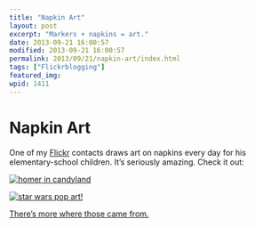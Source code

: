 ```yaml
---
title: "Napkin Art"
layout: post
excerpt: "Markers + napkins = art."
date: 2013-09-21 16:00:57
modified: 2013-09-21 16:00:57
permalink: 2013/09/21/napkin-art/index.html
tags: ["Flickrblogging"]
featured_img: 
wpid: 1411
---
```


# Napkin Art

One of my [Flickr](http://www.flickr.com/) contacts draws art on napkins every day for his elementary-school children. It’s seriously amazing. Check it out:

[![homer in candyland](https://live.staticflickr.com/7303/9845651723_97d514eb83.jpg)](http://www.flickr.com/photos/52866306@N05/9845651723/)

[![star wars pop art!](https://live.staticflickr.com/3675/9845583085_a064f43538.jpg)](http://www.flickr.com/photos/52866306@N05/9845583085/)

[There’s more where those came from.](http://www.flickr.com/photos/52866306@N05/)